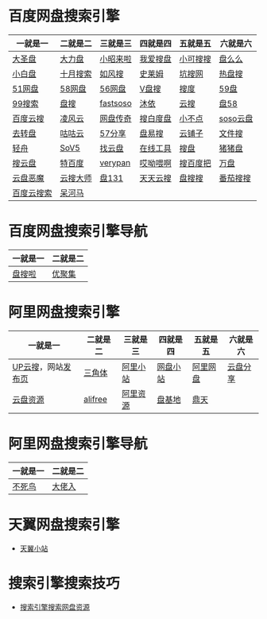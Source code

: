 # 百度网盘搜索引擎
| 一就是一 | 二就是二 | 三就是三 | 四就是四 | 五就是五 | 六就是六 |
| ---- | ---- | ---- | ---- | ---- | ---- |
| [大圣盘](https://www.dashengpan.com/) | [大力盘](https://dalipan.com/) | [小昭来啦](https://www.xiaozhaolaila.com/) | [我爱搜盘](http://www.52sopan.com/) | [小可搜搜](https://www.xiaokesoso.com/) | [盘么么](http://www.panmeme.com/) |
| [小白盘](http://www.xiaobaipan.com/) | [十月搜索](http://www.shiyue.org/) | [如风搜](http://www.rufengso.net/) | [史莱姆](http://www.slimego.cn/) | [坑搜网](http://www.kengso.com/) | [热盘搜](http://www.repanso.com/) |
| [51网盘](http://m.51caichang.com/) | [58网盘](https://www.58wangpan.com/) | [56网盘](https://www.56wangpan.com/) | [V盘搜](http://www.vpansou.com/) | [搜度](http://www.sodu123.com/) | [59盘](http://www.59pan.com/) |
| [99搜索](https://www.99baiduyun.com/) | [盘搜](http://www.pansou.com/) | [fastsoso](https://www.fastsoso.cn/) | [沐依](http://pan.muyi.so/) | [云搜](http://www.daysou.com/) | [盘58](https://www.pan58.com/) |
| [百度云搜](http://yun.java1234.com/) | [凌风云](https://www.lingfengyun.com/) | [网盘传奇](https://www.jidanso.com/) | [搜白度盘](https://www.sobaidupan.com/) | [小不点](https://www.xiaoso.net/) | [soso云盘](https://www.sosoyunpan.com/) |
| [去转盘](https://www.quzhuanpan.com/) | [咕咕云](https://www.h2ero.com/) | [57分享](https://www.57fx.com/) | [盘易搜](http://www.panyisou.com/) | [云铺子](http://www.yunpz.net/) | [文件搜](http://wjsou.com/) |
| [轻舟](https://www.qzhou.com.cn/) | [SoV5](https://www.sov5.cn/) | [找云盘](http://www.zhaoyunpan.cn/) | [在线工具](https://tool.lu/pansou/) | [搜盘](http://www.soupan.info/) | [猪猪盘](http://www.zhuzhupan.com/) |
| [搜云盘](https://www.soyunpan.com/) | [特百度](http://www.tebaidu.com/) | [verypan](http://www.verypan.com/) | [哎呦喂啊](http://www.aiyoweia.com/) | [搜百度把](http://www.bdsoba.com/) | [万盘](https://www.wanpan.info/) |
| [云盘恶魔](https://pan.09l.me/) | [云搜大师](https://www.esopan.com/) | [盘131](https://www.pan131.com/) | [天天云搜](https://www.ttyunsou.com/) | [盘搜搜](http://www.pansousou.net/) | [番茄搜搜](http://www.fqsousou.com/) |
| [百度云搜索](http://www.lqkweb.com/) | [呆河马](http://www.daihema.com/) |

# 百度网盘搜索引擎导航
| 一就是一 | 二就是二 |
| ---- | ---- |
| [盘搜啦](http://www.pansoula.com/) | [优聚集](http://hao.misiai.com/#/) |


# 阿里网盘搜索引擎
| 一就是一 | 二就是二 | 三就是三 | 四就是四 | 五就是五 | 六就是六 |
| ---- | ---- | ---- | ---- | ---- | ---- |
| [UP云搜](http://www.upyunso.com/)，网站[发布页](http://alipanso6.com/) | [三角体](https://www.ood.one/) | [阿里小站](https://pan.alixiaozhan.net/) | [网盘小站](https://aliyunshare.org/) | [阿里网盘](https://aliwp.cn/) | [云盘分享 ](https://alyunpan.com/) |
| [云盘资源](https://www.yunpanziyuan.com/) | [alifree](https://alifree.net/) | [阿里资源](https://www.aliyunpanbbs.com/) | [盘基地](https://www.panjd.com/) | [鼎天](https://community.dtnetwork.top/) | |

# 阿里网盘搜索引擎导航
| 一就是一 | 二就是二 |
| ---- | ---- |
| [不死鸟](https://iao.su/3594/) | [大佬入](https://dalao.ru/w/) |

# 天翼网盘搜索引擎
* [天翼小站](https://yun.hei521.cn/)

# 搜索引擎搜索技巧
* [搜索引擎搜索网盘资源](https://cloud.tencent.com/developer/article/1814892)